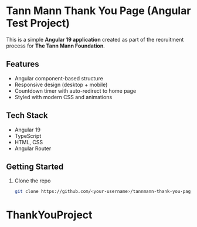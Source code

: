 # Tann Mann Thank You Page (Angular Test Project)

This is a simple **Angular 19 application** created as part of the recruitment process for **The Tann Mann Foundation**.

## Features
- Angular component-based structure
- Responsive design (desktop + mobile)
- Countdown timer with auto-redirect to home page
- Styled with modern CSS and animations

## Tech Stack
- Angular 19
- TypeScript
- HTML, CSS
- Angular Router

## Getting Started

1. Clone the repo
   ```bash
   git clone https://github.com/<your-username>/tannmann-thank-you-page.git
# ThankYouProject